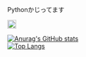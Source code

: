 Pythonかじってます  

  <a href="http://twitter.com/_0kq_">
    <img height="20" src="https://img.shields.io/twitter/follow/_0kq_?label=Twitter&logo=twitter&style=flat" />
  </a>
  
[![Anurag's GitHub stats](https://github-readme-stats.vercel.app/api?username=0kq-github&theme=tokyonight&count_private=true)](https://github.com/anuraghazra/github-readme-stats)  
[![Top Langs](https://github-readme-stats.vercel.app/api/top-langs/?username=0kq-github&theme=tokyonight&count_private=true&hide=shell)](https://github.com/anuraghazra/github-readme-stats)
